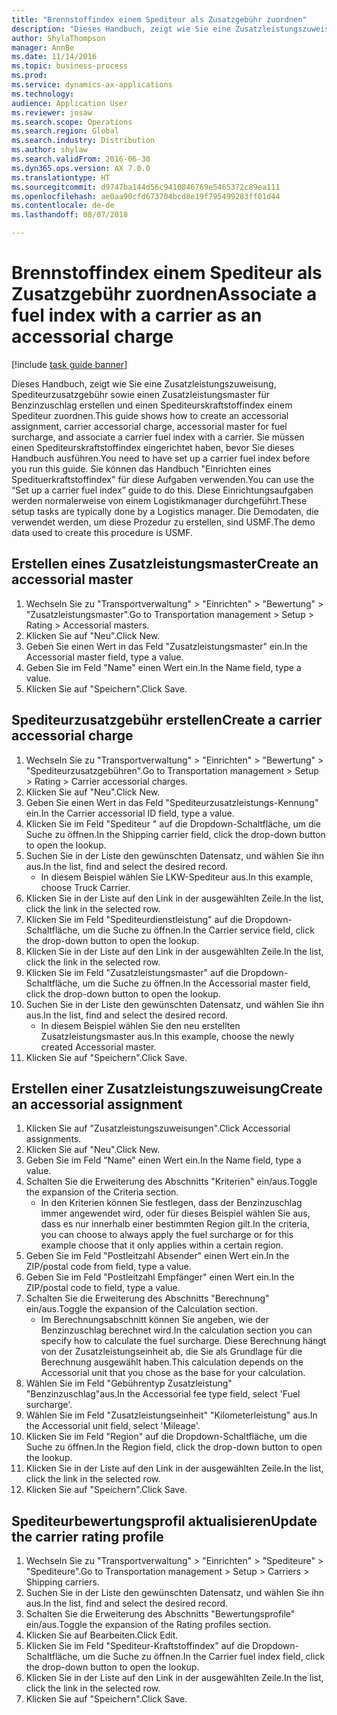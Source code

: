 ```yaml
--- 
title: "Brennstoffindex einem Spediteur als Zusatzgebühr zuordnen"
description: "Dieses Handbuch, zeigt wie Sie eine Zusatzleistungszuweisung, Spediteurzusatzgebühr sowie einen Zusatzleistungsmaster für Benzinzuschlag erstellen und einen Spediteurskraftstoffindex einem Spediteur zuordnen."
author: ShylaThompson
manager: AnnBe
ms.date: 11/14/2016
ms.topic: business-process
ms.prod: 
ms.service: dynamics-ax-applications
ms.technology: 
audience: Application User
ms.reviewer: josaw
ms.search.scope: Operations
ms.search.region: Global
ms.search.industry: Distribution
ms.author: shylaw
ms.search.validFrom: 2016-06-30
ms.dyn365.ops.version: AX 7.0.0
ms.translationtype: HT
ms.sourcegitcommit: d9747ba144d56c9410846769e5465372c89ea111
ms.openlocfilehash: ae0aa90cfd673704bcd8e19f795499283ff01d44
ms.contentlocale: de-de
ms.lasthandoff: 08/07/2018

---
```

# <a name="associate-a-fuel-index-with-a-carrier-as-an-accessorial-charge"></a><span data-ttu-id="227fe-103">Brennstoffindex einem Spediteur als Zusatzgebühr zuordnen</span><span class="sxs-lookup"><span data-stu-id="227fe-103">Associate a fuel index with a carrier as an accessorial charge</span></span>

[!include [task guide banner](../../includes/task-guide-banner.md)]

<span data-ttu-id="227fe-104">Dieses Handbuch, zeigt wie Sie eine Zusatzleistungszuweisung, Spediteurzusatzgebühr sowie einen Zusatzleistungsmaster für Benzinzuschlag erstellen und einen Spediteurskraftstoffindex einem Spediteur zuordnen.</span><span class="sxs-lookup"><span data-stu-id="227fe-104">This guide shows how to create an accessorial assignment, carrier accessorial charge, accessorial master for fuel surcharge, and associate a carrier fuel index with a carrier.</span></span> <span data-ttu-id="227fe-105">Sie müssen einen Spediteurskraftstoffindex eingerichtet haben, bevor Sie dieses Handbuch ausführen.</span><span class="sxs-lookup"><span data-stu-id="227fe-105">You need to have set up a carrier fuel index before you run this guide.</span></span> <span data-ttu-id="227fe-106">Sie können das Handbuch "Einrichten eines Spedituerkraftstoffindex" für diese Aufgaben verwenden.</span><span class="sxs-lookup"><span data-stu-id="227fe-106">You can use the “Set up a carrier fuel index” guide to do this.</span></span> <span data-ttu-id="227fe-107">Diese Einrichtungsaufgaben werden normalerweise von einem Logistikmanager durchgeführt.</span><span class="sxs-lookup"><span data-stu-id="227fe-107">These setup tasks are typically done by a Logistics manager.</span></span> <span data-ttu-id="227fe-108">Die Demodaten, die verwendet werden, um diese Prozedur zu erstellen, sind USMF.</span><span class="sxs-lookup"><span data-stu-id="227fe-108">The demo data used to create this procedure is USMF.</span></span>


## <a name="create-an-accessorial-master"></a><span data-ttu-id="227fe-109">Erstellen eines Zusatzleistungsmaster</span><span class="sxs-lookup"><span data-stu-id="227fe-109">Create an accessorial master</span></span>
1. <span data-ttu-id="227fe-110">Wechseln Sie zu "Transportverwaltung" > "Einrichten" > "Bewertung" > "Zusatzleistungsmaster".</span><span class="sxs-lookup"><span data-stu-id="227fe-110">Go to Transportation management > Setup > Rating > Accessorial masters.</span></span>
2. <span data-ttu-id="227fe-111">Klicken Sie auf "Neu".</span><span class="sxs-lookup"><span data-stu-id="227fe-111">Click New.</span></span>
3. <span data-ttu-id="227fe-112">Geben Sie einen Wert in das Feld "Zusatzleistungsmaster" ein.</span><span class="sxs-lookup"><span data-stu-id="227fe-112">In the Accessorial master field, type a value.</span></span>
4. <span data-ttu-id="227fe-113">Geben Sie im Feld "Name" einen Wert ein.</span><span class="sxs-lookup"><span data-stu-id="227fe-113">In the Name field, type a value.</span></span>
5. <span data-ttu-id="227fe-114">Klicken Sie auf "Speichern".</span><span class="sxs-lookup"><span data-stu-id="227fe-114">Click Save.</span></span>

## <a name="create-a-carrier-accessorial-charge"></a><span data-ttu-id="227fe-115">Spediteurzusatzgebühr erstellen</span><span class="sxs-lookup"><span data-stu-id="227fe-115">Create a carrier accessorial charge</span></span>
1. <span data-ttu-id="227fe-116">Wechseln Sie zu "Transportverwaltung" > "Einrichten" > "Bewertung" > "Spediteurzusatzgebühren".</span><span class="sxs-lookup"><span data-stu-id="227fe-116">Go to Transportation management > Setup > Rating > Carrier accessorial charges.</span></span>
2. <span data-ttu-id="227fe-117">Klicken Sie auf "Neu".</span><span class="sxs-lookup"><span data-stu-id="227fe-117">Click New.</span></span>
3. <span data-ttu-id="227fe-118">Geben Sie einen Wert in das Feld "Spediteurzusatzleistungs-Kennung" ein.</span><span class="sxs-lookup"><span data-stu-id="227fe-118">In the Carrier accessorial ID field, type a value.</span></span>
4. <span data-ttu-id="227fe-119">Klicken Sie im Feld "Spediteur " auf die Dropdown-Schaltfläche, um die Suche zu öffnen.</span><span class="sxs-lookup"><span data-stu-id="227fe-119">In the Shipping carrier field, click the drop-down button to open the lookup.</span></span>
5. <span data-ttu-id="227fe-120">Suchen Sie in der Liste den gewünschten Datensatz, und wählen Sie ihn aus.</span><span class="sxs-lookup"><span data-stu-id="227fe-120">In the list, find and select the desired record.</span></span>
    * <span data-ttu-id="227fe-121">In diesem Beispiel wählen Sie LKW-Spediteur aus.</span><span class="sxs-lookup"><span data-stu-id="227fe-121">In this example, choose Truck Carrier.</span></span>  
6. <span data-ttu-id="227fe-122">Klicken Sie in der Liste auf den Link in der ausgewählten Zeile.</span><span class="sxs-lookup"><span data-stu-id="227fe-122">In the list, click the link in the selected row.</span></span>
7. <span data-ttu-id="227fe-123">Klicken Sie im Feld "Spediteurdienstleistung" auf die Dropdown-Schaltfläche, um die Suche zu öffnen.</span><span class="sxs-lookup"><span data-stu-id="227fe-123">In the Carrier service field, click the drop-down button to open the lookup.</span></span>
8. <span data-ttu-id="227fe-124">Klicken Sie in der Liste auf den Link in der ausgewählten Zeile.</span><span class="sxs-lookup"><span data-stu-id="227fe-124">In the list, click the link in the selected row.</span></span>
9. <span data-ttu-id="227fe-125">Klicken Sie im Feld "Zusatzleistungsmaster" auf die Dropdown-Schaltfläche, um die Suche zu öffnen.</span><span class="sxs-lookup"><span data-stu-id="227fe-125">In the Accessorial master field, click the drop-down button to open the lookup.</span></span>
10. <span data-ttu-id="227fe-126">Suchen Sie in der Liste den gewünschten Datensatz, und wählen Sie ihn aus.</span><span class="sxs-lookup"><span data-stu-id="227fe-126">In the list, find and select the desired record.</span></span>
    * <span data-ttu-id="227fe-127">In diesem Beispiel wählen Sie den neu erstellten Zusatzleistungsmaster aus.</span><span class="sxs-lookup"><span data-stu-id="227fe-127">In this example, choose the newly created Accessorial master.</span></span>  
11. <span data-ttu-id="227fe-128">Klicken Sie auf "Speichern".</span><span class="sxs-lookup"><span data-stu-id="227fe-128">Click Save.</span></span>

## <a name="create-an-accessorial-assignment"></a><span data-ttu-id="227fe-129">Erstellen einer Zusatzleistungszuweisung</span><span class="sxs-lookup"><span data-stu-id="227fe-129">Create an accessorial assignment</span></span>
1. <span data-ttu-id="227fe-130">Klicken Sie auf "Zusatzleistungszuweisungen".</span><span class="sxs-lookup"><span data-stu-id="227fe-130">Click Accessorial assignments.</span></span>
2. <span data-ttu-id="227fe-131">Klicken Sie auf "Neu".</span><span class="sxs-lookup"><span data-stu-id="227fe-131">Click New.</span></span>
3. <span data-ttu-id="227fe-132">Geben Sie im Feld "Name" einen Wert ein.</span><span class="sxs-lookup"><span data-stu-id="227fe-132">In the Name field, type a value.</span></span>
4. <span data-ttu-id="227fe-133">Schalten Sie die Erweiterung des Abschnitts "Kriterien" ein/aus.</span><span class="sxs-lookup"><span data-stu-id="227fe-133">Toggle the expansion of the Criteria section.</span></span>
    * <span data-ttu-id="227fe-134">In den Kriterien können Sie festlegen, dass der Benzinzuschlag immer angewendet wird, oder für dieses Beispiel wählen Sie aus, dass es nur innerhalb einer bestimmten Region gilt.</span><span class="sxs-lookup"><span data-stu-id="227fe-134">In the criteria, you can choose to always apply the fuel surcharge or for this example choose that it only applies within a certain region.</span></span>  
5. <span data-ttu-id="227fe-135">Geben Sie im Feld "Postleitzahl Absender" einen Wert ein.</span><span class="sxs-lookup"><span data-stu-id="227fe-135">In the ZIP/postal code from field, type a value.</span></span>
6. <span data-ttu-id="227fe-136">Geben Sie im Feld "Postleitzahl Empfänger" einen Wert ein.</span><span class="sxs-lookup"><span data-stu-id="227fe-136">In the ZIP/postal code to field, type a value.</span></span>
7. <span data-ttu-id="227fe-137">Schalten Sie die Erweiterung des Abschnitts "Berechnung" ein/aus.</span><span class="sxs-lookup"><span data-stu-id="227fe-137">Toggle the expansion of the Calculation section.</span></span>
    * <span data-ttu-id="227fe-138">Im Berechnungsabschnitt können Sie angeben, wie der Benzinzuschlag berechnet wird.</span><span class="sxs-lookup"><span data-stu-id="227fe-138">In the calculation section you can specify how to calculate the fuel surcharge.</span></span> <span data-ttu-id="227fe-139">Diese Berechnung hängt von der Zusatzleistungseinheit ab, die Sie als Grundlage für die Berechnung ausgewählt haben.</span><span class="sxs-lookup"><span data-stu-id="227fe-139">This calculation depends on the Accessorial unit that you chose as the base for your calculation.</span></span>  
8. <span data-ttu-id="227fe-140">Wählen Sie im Feld "Gebührentyp Zusatzleistung" "Benzinzuschlag"aus.</span><span class="sxs-lookup"><span data-stu-id="227fe-140">In the Accessorial fee type field, select 'Fuel surcharge'.</span></span>
9. <span data-ttu-id="227fe-141">Wählen Sie im Feld "Zusatzleistungseinheit" "Kilometerleistung" aus.</span><span class="sxs-lookup"><span data-stu-id="227fe-141">In the Accessorial unit field, select 'Mileage'.</span></span>
10. <span data-ttu-id="227fe-142">Klicken Sie im Feld "Region" auf die Dropdown-Schaltfläche, um die Suche zu öffnen.</span><span class="sxs-lookup"><span data-stu-id="227fe-142">In the Region field, click the drop-down button to open the lookup.</span></span>
11. <span data-ttu-id="227fe-143">Klicken Sie in der Liste auf den Link in der ausgewählten Zeile.</span><span class="sxs-lookup"><span data-stu-id="227fe-143">In the list, click the link in the selected row.</span></span>
12. <span data-ttu-id="227fe-144">Klicken Sie auf "Speichern".</span><span class="sxs-lookup"><span data-stu-id="227fe-144">Click Save.</span></span>

## <a name="update-the-carrier-rating-profile"></a><span data-ttu-id="227fe-145">Spediteurbewertungsprofil aktualisieren</span><span class="sxs-lookup"><span data-stu-id="227fe-145">Update the carrier rating profile</span></span>
1. <span data-ttu-id="227fe-146">Wechseln Sie zu "Transportverwaltung" > "Einrichten" > "Spediteure" > "Spediteure".</span><span class="sxs-lookup"><span data-stu-id="227fe-146">Go to Transportation management > Setup > Carriers > Shipping carriers.</span></span>
2. <span data-ttu-id="227fe-147">Suchen Sie in der Liste den gewünschten Datensatz, und wählen Sie ihn aus.</span><span class="sxs-lookup"><span data-stu-id="227fe-147">In the list, find and select the desired record.</span></span>
3. <span data-ttu-id="227fe-148">Schalten Sie die Erweiterung des Abschnitts "Bewertungsprofile" ein/aus.</span><span class="sxs-lookup"><span data-stu-id="227fe-148">Toggle the expansion of the Rating profiles section.</span></span>
4. <span data-ttu-id="227fe-149">Klicken Sie auf Bearbeiten.</span><span class="sxs-lookup"><span data-stu-id="227fe-149">Click Edit.</span></span>
5. <span data-ttu-id="227fe-150">Klicken Sie im Feld "Spediteur-Kraftstoffindex" auf die Dropdown-Schaltfläche, um die Suche zu öffnen.</span><span class="sxs-lookup"><span data-stu-id="227fe-150">In the Carrier fuel index field, click the drop-down button to open the lookup.</span></span>
6. <span data-ttu-id="227fe-151">Klicken Sie in der Liste auf den Link in der ausgewählten Zeile.</span><span class="sxs-lookup"><span data-stu-id="227fe-151">In the list, click the link in the selected row.</span></span>
7. <span data-ttu-id="227fe-152">Klicken Sie auf "Speichern".</span><span class="sxs-lookup"><span data-stu-id="227fe-152">Click Save.</span></span>


